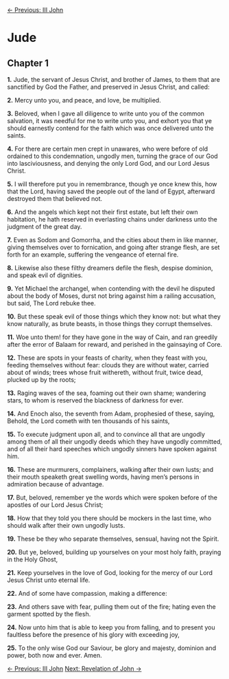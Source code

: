 [← Previous: III John](./25_III_John.md)

# Jude <!-- Start Verse Index: 30673 -->

## Chapter 1

**1.** Jude, the servant of Jesus Christ, and brother of James, to them that are sanctified by God the Father, and preserved in Jesus Christ, and called: <!-- Index: 30673 -->

**2.** Mercy unto you, and peace, and love, be multiplied. <!-- Index: 30674 -->

**3.** Beloved, when I gave all diligence to write unto you of the common salvation, it was needful for me to write unto you, and exhort you that ye should earnestly contend for the faith which was once delivered unto the saints. <!-- Index: 30675 -->

**4.** For there are certain men crept in unawares, who were before of old ordained to this condemnation, ungodly men, turning the grace of our God into lasciviousness, and denying the only Lord God, and our Lord Jesus Christ. <!-- Index: 30676 -->

**5.** I will therefore put you in remembrance, though ye once knew this, how that the Lord, having saved the people out of the land of Egypt, afterward destroyed them that believed not. <!-- Index: 30677 -->

**6.** And the angels which kept not their first estate, but left their own habitation, he hath reserved in everlasting chains under darkness unto the judgment of the great day. <!-- Index: 30678 -->

**7.** Even as Sodom and Gomorrha, and the cities about them in like manner, giving themselves over to fornication, and going after strange flesh, are set forth for an example, suffering the vengeance of eternal fire. <!-- Index: 30679 -->

**8.** Likewise also these filthy dreamers defile the flesh, despise dominion, and speak evil of dignities. <!-- Index: 30680 -->

**9.** Yet Michael the archangel, when contending with the devil he disputed about the body of Moses, durst not bring against him a railing accusation, but said, The Lord rebuke thee. <!-- Index: 30681 -->

**10.** But these speak evil of those things which they know not: but what they know naturally, as brute beasts, in those things they corrupt themselves. <!-- Index: 30682 -->

**11.** Woe unto them! for they have gone in the way of Cain, and ran greedily after the error of Balaam for reward, and perished in the gainsaying of Core. <!-- Index: 30683 -->

**12.** These are spots in your feasts of charity, when they feast with you, feeding themselves without fear: clouds they are without water, carried about of winds; trees whose fruit withereth, without fruit, twice dead, plucked up by the roots; <!-- Index: 30684 -->

**13.** Raging waves of the sea, foaming out their own shame; wandering stars, to whom is reserved the blackness of darkness for ever. <!-- Index: 30685 -->

**14.** And Enoch also, the seventh from Adam, prophesied of these, saying, Behold, the Lord cometh with ten thousands of his saints, <!-- Index: 30686 -->

**15.** To execute judgment upon all, and to convince all that are ungodly among them of all their ungodly deeds which they have ungodly committed, and of all their hard speeches which ungodly sinners have spoken against him. <!-- Index: 30687 -->

**16.** These are murmurers, complainers, walking after their own lusts; and their mouth speaketh great swelling words, having men’s persons in admiration because of advantage. <!-- Index: 30688 -->

**17.** But, beloved, remember ye the words which were spoken before of the apostles of our Lord Jesus Christ; <!-- Index: 30689 -->

**18.** How that they told you there should be mockers in the last time, who should walk after their own ungodly lusts. <!-- Index: 30690 -->

**19.** These be they who separate themselves, sensual, having not the Spirit. <!-- Index: 30691 -->

**20.** But ye, beloved, building up yourselves on your most holy faith, praying in the Holy Ghost, <!-- Index: 30692 -->

**21.** Keep yourselves in the love of God, looking for the mercy of our Lord Jesus Christ unto eternal life. <!-- Index: 30693 -->

**22.** And of some have compassion, making a difference: <!-- Index: 30694 -->

**23.** And others save with fear, pulling them out of the fire; hating even the garment spotted by the flesh. <!-- Index: 30695 -->

**24.** Now unto him that is able to keep you from falling, and to present you faultless before the presence of his glory with exceeding joy, <!-- Index: 30696 -->

**25.** To the only wise God our Saviour, be glory and majesty, dominion and power, both now and ever. Amen. <!-- Index: 30697 -->


[← Previous: III John](./25_III_John.md)
[Next: Revelation of John →](./27_Revelation_of_John.md)
